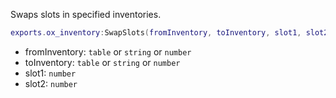 Swaps slots in specified inventories.

```lua
exports.ox_inventory:SwapSlots(fromInventory, toInventory, slot1, slot2)
```

* fromInventory: `table` or `string` or `number`
* toInventory: `table` or `string` or `number`
* slot1: `number`
* slot2: `number`
